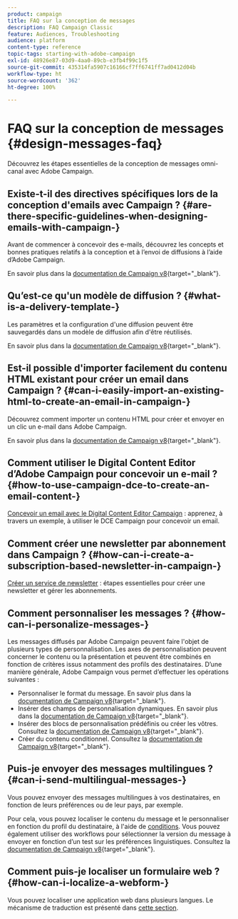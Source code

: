 ```yaml
---
product: campaign
title: FAQ sur la conception de messages
description: FAQ Campaign Classic
feature: Audiences, Troubleshooting
audience: platform
content-type: reference
topic-tags: starting-with-adobe-campaign
exl-id: 48926e87-03d9-4aa0-89cb-e3fb4f99c1f5
source-git-commit: 435314fa5907c16166cf7ff6741ff7ad0412d04b
workflow-type: ht
source-wordcount: '362'
ht-degree: 100%

---
```


# FAQ sur la conception de messages {#design-messages-faq}



Découvrez les étapes essentielles de la conception de messages omni-canal avec Adobe Campaign.

## Existe-t-il des directives spécifiques lors de la conception d&#39;emails avec Campaign ? {#are-there-specific-guidelines-when-designing-emails-with-campaign-}

Avant de commencer à concevoir des e-mails, découvrez les concepts et bonnes pratiques relatifs à la conception et à l’envoi de diffusions à l’aide d’Adobe Campaign.

En savoir plus dans la [documentation de Campaign v8](https://experienceleague.adobe.com/fr/docs/campaign/campaign-v8/send/delivery-best-practices.html?lang=fr){target="_blank"}.

## Qu’est-ce qu&#39;un modèle de diffusion ?  {#what-is-a-delivery-template-}

Les paramètres et la configuration d&#39;une diffusion peuvent être sauvegardés dans un modèle de diffusion afin d&#39;être réutilisés.

En savoir plus dans la [documentation de Campaign v8](https://experienceleague.adobe.com/fr/docs/campaign/campaign-v8/send/create-templates.html?lang=fr){target="_blank"}.

## Est-il possible d&#39;importer facilement du contenu HTML existant pour créer un email dans Campaign ?  {#can-i-easily-import-an-existing-html-to-create-an-email-in-campaign-}

Découvrez comment importer un contenu HTML pour créer et envoyer en un clic un e-mail dans Adobe Campaign.

En savoir plus dans la [documentation de Campaign v8](https://experienceleague.adobe.com/docs/campaign/campaign-v8/send/emails/defining-the-email-content.html?lang=fr#message-content){target="_blank"}.

## Comment utiliser le Digital Content Editor d’Adobe Campaign pour concevoir un e-mail ?  {#how-to-use-campaign-dce-to-create-an-email-content-}

[Concevoir un email avec le Digital Content Editor Campaign](../../web/using/use-case-creating-an-email-delivery.md) : apprenez, à travers un exemple, à utiliser le DCE Campaign pour concevoir un email.

## Comment créer une newsletter par abonnement dans Campaign ?  {#how-can-i-create-a-subscription-based-newsletter-in-campaign-}

[Créer un service de newsletter](../../delivery/using/managing-subscriptions.md) : étapes essentielles pour créer une newsletter et gérer les abonnements.

## Comment personnaliser les messages ?  {#how-can-i-personalize-messages-}

Les messages diffusés par Adobe Campaign peuvent faire l&#39;objet de plusieurs types de personnalisation. Les axes de personnalisation peuvent concerner le contenu ou la présentation et peuvent être combinés en fonction de critères issus notamment des profils des destinataires. D’une manière générale, Adobe Campaign vous permet d’effectuer les opérations suivantes :

* Personnaliser le format du message. En savoir plus dans la [documentation de Campaign v8](https://experienceleague.adobe.com/docs/campaign/campaign-v8/send/emails/defining-the-email-content.html?lang=fr#message-content){target="_blank"}.
* Insérer des champs de personnalisation dynamiques. En savoir plus dans la [documentation de Campaign v8](https://experienceleague.adobe.com/docs/campaign/campaign-v8/send/personalize/personalization-fields.html?lang=fr){target="_blank"}.
* Insérer des blocs de personnalisation prédéfinis ou créer les vôtres. Consultez la [documentation de Campaign v8](https://experienceleague.adobe.com/fr/docs/campaign/campaign-v8/send/personalize/personalization-blocks.html?lang=fr){target="_blank"}.
* Créer du contenu conditionnel. Consultez la [documentation de Campaign v8](https://experienceleague.adobe.com/docs/campaign/campaign-v8/send/personalize/conditional-content.html?lang=fr){target="_blank"}.

## Puis-je envoyer des messages multilingues ?  {#can-i-send-multilingual-messages-}

Vous pouvez envoyer des messages multilingues à vos destinataires, en fonction de leurs préférences ou de leur pays, par exemple.

Pour cela, vous pouvez localiser le contenu du message et le personnaliser en fonction du profil du destinataire, à l&#39;aide de [conditions](../../delivery/using/conditional-content.md). Vous pouvez également utiliser des workflows pour sélectionner la version du message à envoyer en fonction d’un test sur les préférences linguistiques. Consultez la [documentation de Campaign v8](https://experienceleague.adobe.com/docs/campaign/automation/workflows/wf-activities/targeting-activities/split.html?lang=fr){target="_blank"}.

## Comment puis-je localiser un formulaire web ? {#how-can-i-localize-a-webform-}

Vous pouvez localiser une application web dans plusieurs langues. Le mécanisme de traduction est présenté dans [cette section](../../web/using/translating-a-web-form.md).
